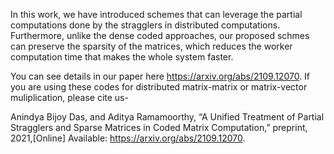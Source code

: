 In this work, we have introduced schemes that can leverage the partial computations done by the stragglers in distributed computations. Furthermore, unlike the dense coded approaches, our proposed schmes can preserve the sparsity of the matrices, which reduces the worker computation time that makes the whole system faster.

You can see details in our paper here https://arxiv.org/abs/2109.12070. If you are using these codes for distributed matrix-matrix or matrix-vector muliplication, please cite us-

Anindya Bijoy Das, and Aditya Ramamoorthy, “A Unified Treatment of Partial Stragglers and Sparse Matrices in Coded Matrix Computation,” preprint, 2021,[Online] Available: https://arxiv.org/abs/2109.12070.
